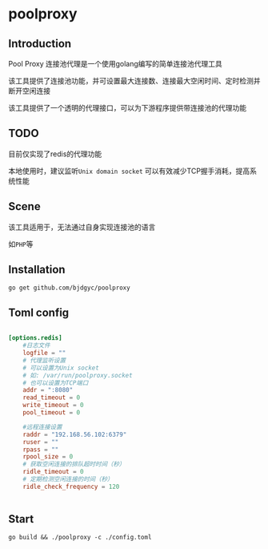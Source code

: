 # poolproxy

## Introduction
Pool Proxy
连接池代理是一个使用golang编写的简单连接池代理工具

该工具提供了连接池功能，并可设置最大连接数、连接最大空闲时间、定时检测并断开空闲连接

该工具提供了一个透明的代理接口，可以为下游程序提供带连接池的代理功能

## TODO
目前仅实现了redis的代理功能

本地使用时，建议监听`Unix domain socket`
可以有效减少TCP握手消耗，提高系统性能

## Scene

该工具适用于，无法通过自身实现连接池的语言

如`PHP`等

## Installation

`go get github.com/bjdgyc/poolproxy`

## Toml config

``` toml

[options.redis]
    #日志文件
    logfile = ""
    # 代理监听设置
    # 可以设置为Unix socket
    # 如: /var/run/poolproxy.socket
    # 也可以设置为TCP端口
    addr = ":8080"
    read_timeout = 0
    write_timeout = 0
    pool_timeout = 0

    #远程连接设置
    raddr = "192.168.56.102:6379"
    ruser = ""
    rpass = ""
    rpool_size = 0
    # 获取空闲连接的排队超时时间（秒）
    ridle_timeout = 0
    # 定期检测空闲连接的时间（秒）
    ridle_check_frequency = 120
    
```

## Start

`go build && ./poolproxy -c ./config.toml`
